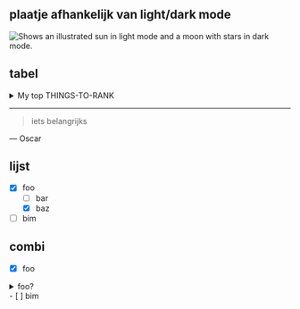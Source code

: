## plaatje afhankelijk van light/dark mode
<picture>
  <source media="(prefers-color-scheme: dark)" srcset="https://user-images.githubusercontent.com/25423296/163456776-7f95b81a-f1ed-45f7-b7ab-8fa810d529fa.png">
  <source media="(prefers-color-scheme: light)" srcset="https://user-images.githubusercontent.com/25423296/163456779-a8556205-d0a5-45e2-ac17-42d089e3c3f8.png">
  <img alt="Shows an illustrated sun in light mode and a moon with stars in dark mode." src="https://user-images.githubusercontent.com/25423296/163456779-a8556205-d0a5-45e2-ac17-42d089e3c3f8.png">
</picture>

## tabel
<details>
<summary>My top THINGS-TO-RANK</summary>

| Rank | iets | nog iets |
|---:|:---:|:---|
|1| *een*     | one |
|    2| twee    | **two** |
|    3| drie    | three |
|  4| 

</details>

---
> iets belangrijks

— Oscar

## lijst
- [x] foo
  - [ ] bar
  - [x] baz
- [ ] bim

## combi
- [x] foo
<details>
<summary> foo?
</summary>
  
  - [ ] bar
  - [x] baz
</details>
- [ ] bim
